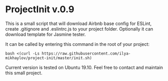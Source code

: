 # ProjectInit v.0.9

This is a small script that will download Airbnb base config for ESLint, create .gitignore and .eslintrc.js to your project folder. Optionally it can download template for Jasmine tester.

It can be called by entering this command in the root of your project:

```
bash <(curl -Ls https://raw.githubusercontent.com/ilya-mikhaylov/project-init/master/init.sh)
```

Current version is tested on Ubuntu 19.10. Feel free to contact and maintain this small project.
